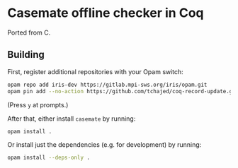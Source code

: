 # Casemate offline checker in Coq
Ported from C.

## Building

First, register additional repositories with your Opam switch:

```bash
opam repo add iris-dev https://gitlab.mpi-sws.org/iris/opam.git
opam pin add --no-action https://github.com/tchajed/coq-record-update.git
```

(Press `y` at prompts.)

After that, either install `casemate` by running:

```bash
opam install .
```

Or install just the dependencies (e.g. for development) by running:

```bash
opam install --deps-only .
```
